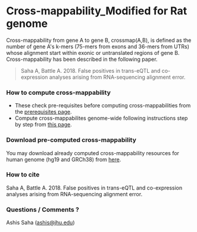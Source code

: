 # Cross-mappability_Modified for Rat genome

Cross-mappability from gene A to gene B, crossmap(A,B), is defined as the number of gene A's k-mers (75-mers from exons and 36-mers from UTRs) whose alignment start within exonic or untranslated regions of gene B. Cross-mappability has been described in the following paper.

> Saha A,  Battle A. 2018. False positives in trans-eQTL and co-expression analyses arising from RNA-sequencing alignment error.

### How to compute cross-mappability
* These check pre-requisites before computing cross-mappabilities from the [prerequisites page](https://github.com/battle-lab/crossmap/blob/master/prerequisites.md).
* Compute cross-mappabilites genome-wide following instructions step by step from [this page](https://github.com/battle-lab/crossmap/blob/master/compute_crossmap.md).

### Download pre-computed cross-mappability
You may download already computed cross-mappability resources for human genome (hg19 and GRCh38) from [here](https://doi.org/10.6084/m9.figshare.c.4297352.v2).

### How to cite
Saha A,  Battle A. 2018. False positives in trans-eQTL and co-expression analyses arising from RNA-sequencing alignment error.

### Questions / Comments ?
Ashis Saha (ashis@jhu.edu)
